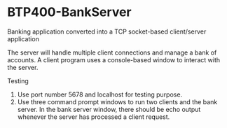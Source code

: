 # BTP400-BankServer

Banking application converted into a TCP socket-based client/server application

The server will handle multiple client connections and manage a bank of accounts.
A client program uses a console-based window to interact with the server.

Testing
1. Use port number 5678 and localhost for testing purpose.
2. Use three command prompt windows to run two clients and the bank server. 
In the bank server window, there should be echo output whenever the server has processed a client request.
